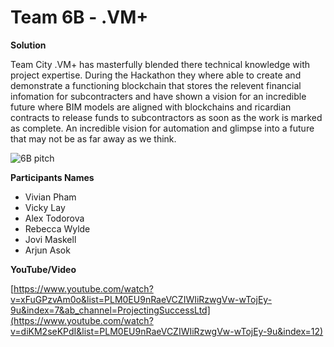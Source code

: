 # Team 6B - .VM+
**Solution**

Team City .VM+ has masterfully blended there technical knowledge with project expertise. During the Hackathon they where able to create and demonstrate a functioning blockchain that stores the relevent financial infomation for subcontracters and have shown a vision for an incredible future where BIM models are aligned with blockchains and ricardian contracts to release funds to subcontractors as soon as the work is marked as complete. An incredible vision for automation and glimpse into a future that may not be as far away as we think.

![6B pitch](https://github.com/Projecting-Success-Solutions-Portal/Hack-19/assets/30728931/1cfbd876-4ee1-41d9-b101-9b4f7951b45a)


**Participants Names**

- Vivian Pham
- Vicky Lay
- Alex Todorova
- Rebecca Wylde
- Jovi Maskell
- Arjun Asok

**YouTube/Video**

[https://www.youtube.com/watch?v=xFuGPzvAm0o&list=PLM0EU9nRaeVCZIWIiRzwgVw-wTojEy-9u&index=7&ab_channel=ProjectingSuccessLtd](https://www.youtube.com/watch?v=diKM2seKPdI&list=PLM0EU9nRaeVCZIWIiRzwgVw-wTojEy-9u&index=12)
